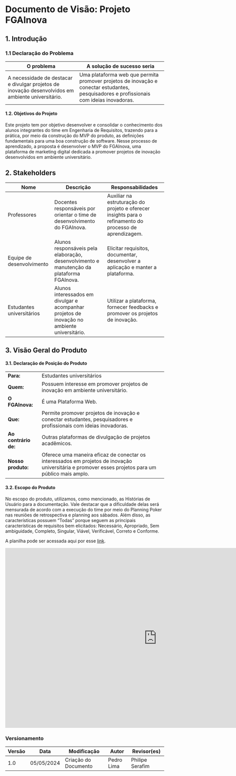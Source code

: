 # Documento de Visão: Projeto FGAInova

## 1. Introdução

### 1.1 Declaração do Problema

| **O problema** | **A solução de sucesso seria** |
| -------------- | ------------------------------- |
| A necessidade de destacar e divulgar projetos de inovação desenvolvidos em ambiente universitário. | Uma plataforma web que permita promover projetos de inovação e conectar estudantes, pesquisadores e profissionais com ideias inovadoras. |

#### 1.2. Objetivos do Projeto

Este projeto tem por objetivo desenvolver e consolidar o conhecimento dos alunos integrantes do time em Engenharia de Requisitos, trazendo para a prática, por meio da construção do MVP do produto, as definições fundamentais para uma boa construção de software.
Nesse processo de aprendizado, a proposta é desenvolver o MVP do FGAInova, uma plataforma de marketing digital dedicada a promover projetos de inovação desenvolvidos em ambiente universitário.

## 2. Stakeholders

| **Nome** | **Descrição** | **Responsabilidades** |
| -------- | ------------- | ---------------------- |
| Professores | Docentes responsáveis por orientar o time de desenvolvimento do FGAInova. | Auxiliar na estruturação do projeto e oferecer insights para o refinamento do processo de aprendizagem. |
| Equipe de desenvolvimento | Alunos responsáveis pela elaboração, desenvolvimento e manutenção da plataforma FGAInova. | Elicitar requisitos, documentar, desenvolver a aplicação e manter a plataforma. |
| Estudantes universitários | Alunos interessados em divulgar e acompanhar projetos de inovação no ambiente universitário. | Utilizar a plataforma, fornecer feedbacks e promover os projetos de inovação. |

## 3. Visão Geral do Produto

#### 3.1. Declaração de Posição do Produto

|                |                                                              |
|----------------|--------------------------------------------------------------|
| **Para:**      | Estudantes universitários                                   |
| **Quem:**      | Possuem interesse em promover projetos de inovação em ambiente universitário. |
| **O FGAInova:**| É uma Plataforma Web.                                       |
| **Que:**       | Permite promover projetos de inovação e conectar estudantes, pesquisadores e profissionais com ideias inovadoras. |
| **Ao contrário de:** | Outras plataformas de divulgação de projetos acadêmicos. |
| **Nosso produto:** | Oferece uma maneira eficaz de conectar os interessados em projetos de inovação universitária e promover esses projetos para um público mais amplo. |


#### 3.2. Escopo do Produto

No escopo do produto, utilizamos, como mencionado, as Histórias de Usuário para a documentação. Vale destacar que a dificuldade delas será mensurada de acordo com a execução do time por meio do Planning Poker nas reuniões de retrospectiva e planning aos sábados.
Além disso, as características possuem “Todas” porque seguem as principais características de requisitos bem elicitados: Necessário, Apropriado, Sem ambiguidade, Completo, Singular, Viável, Verificável, Correto e Conforme.

A planilha pode ser acessada aqui por esse  [link](https://docs.google.com/spreadsheets/d/1LaBJjMwFakPgbZ4CD4fDk5RWu_jsW_rZq0Jtt8NXMcA/edit?usp=sharing).

<!-- A ferramenta utilizada para documentar, rastrear e gerenciar os requisitos foi o Trello. Essa ferramenta foi escolhida porque ela tem uma linkagem direta com o GitHub, porque ela já gera os gráficos necessários ao projeto (como Burndown, Burnup e Fluxo Cumulativo), além de ser gratuita para um time de menos de 10 pessoas, que é o caso do nosso time. -->

<iframe src="https://docs.google.com/spreadsheets/d/e/2PACX-1vTsSwote_u_VNTxGBLvL2SUTjgh6T_IgweabRNpCYzcC3eUfW9ZcNCxRRV55e84h3xi-G97i2yCQmKT/pubhtml?widget=true&amp;headers=false" frameborder="0" width="960" height="569" allowfullscreen="true" mozallowfullscreen="true" webkitallowfullscreen="true"></iframe>


### Versionamento

| Versão | Data       | Modificação          | Autor                        | Revisor(es) |
| ------ | ---------- | -------------------- | ---------------------------- | ----------- |
| 1.0    | 05/05/2024 | Criação do Documento | Pedro Lima | Philipe Serafim |
